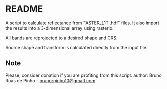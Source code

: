 # README

A script to calculate reflectance from "ASTER_L1T .hdf" files. It also import the results into a 3-dimensional array using rasterio.
    
All bands are reprojected to a desired shape and CRS.

Source shape and transform is calculated directly from the input file.

## Note

Please, consider donation if you are profiting from this script.
author: Bruno Ruas de Pinho - brunorpinho10@gmail.com
